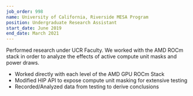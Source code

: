 ```yaml
---
job_order: 998
name: University of California, Riverside MESA Program
position: Undergraduate Research Assistant
start_date: June 2019
end_date: March 2021 
---
```

Performed research under UCR Faculty.  We worked with the AMD ROCm stack in order to analyze the effects of active compute unit masks and power draws.  
* Worked directly with each level of the AMD GPU ROCm Stack
* Modified HIP API to expose compute unit masking for extensive testing
* Recorded/Analyzed data from testing to derive conclusions
